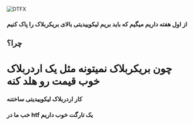 ![DTFX](https://www.tradingview.com/x/gq0XVwZw/ "DTFX")

### از اول هفته داریم میگیم که باید بریم لیکوییدیتی بالای بریکربلاک را پاک کنیم
## چرا؟
# چون بریکربلاک نمیتونه مثل یک اردربلاک خوب قیمت رو هلد کنه 
### کار اردربلاک لیکوییدیتی ساختنه
### خب ما در htf یک تارگت خوب داریم